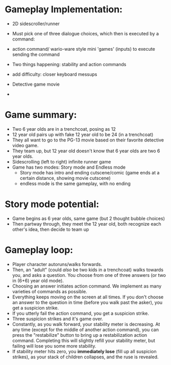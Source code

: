 # Gameplay Implementation:

- 2D sidescroller/runner
- Must pick one of three dialogue choices, which then is executed by a command:
- action command/ wario-ware style mini 'games' (inputs) to execute sending
the command
- Two things happening: stability and action commands
- add difficulty: closer keyboard messups

- Detective game movie
- 

# Game summary:
- Two 6 year olds are in a trenchcoat, posing as 12
- 12 year old pairs up with fake 12 year old to be 24 (in a trenchcoat)
- They all want to go to the PG-13 movie based on their favorite detective
video game.
- They team up, but 12 year old doesn't know that 6 year olds are two 6 year
olds.
- Sidescrolling (left to right) infinite runner game
- Game has two modes: Story mode and Endless mode
  - Story mode has intro and ending cutscene/comic
  (game ends at a certain distance, showing movie cutscene)
  - endless mode is the same gameplay, with no ending

# Story mode potential:
- Game begins as 6 year olds, same game (but 2 thought bubble choices)
- Then partway through, they meet the 12 year old, both recognize each other's
idea, then decide to team up

# Gameplay loop:
- Player character autoruns/walks forwards.
- Then, an "adult" (could *also* be two kids in a trenchcoat) walks towards you,
and asks a question. You choose from one of three answers (or two in (6+6) year
old mode).
- Choosing an answer initiates action command. We implement as many varieties of
commands as possible.
- Everything keeps moving on the screen at all times. If you don't choose an
answer to the question in time (before you walk past the asker), you get a
suspicion strike.
- If you utterly fail the action command, you get a suspicion strike.
- Three suspicion strikes and it's game over.
- Constantly, as you walk forward, your stability meter is decreasing. At any
time (except for the middle of another action command), you can press the
"restabilize" button to bring up a restabilization action command. Completing
this will slightly refill your stability meter, but failing will lose you some
more stability.
- If stability meter hits zero, you **immediately lose** (fill up all suspicion
strikes), as your stack of children collapses, and the ruse is revealed.

